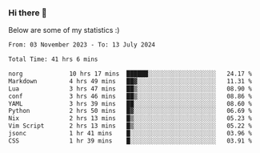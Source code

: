 ### Hi there 👋
Below are some of my statistics :)

<!--START_SECTION:waka-->

```txt
From: 03 November 2023 - To: 13 July 2024

Total Time: 41 hrs 6 mins

norg             10 hrs 17 mins  ██████░░░░░░░░░░░░░░░░░░░   24.17 %
Markdown         4 hrs 49 mins   ██▓░░░░░░░░░░░░░░░░░░░░░░   11.31 %
Lua              3 hrs 47 mins   ██▒░░░░░░░░░░░░░░░░░░░░░░   08.90 %
conf             3 hrs 46 mins   ██▒░░░░░░░░░░░░░░░░░░░░░░   08.86 %
YAML             3 hrs 39 mins   ██░░░░░░░░░░░░░░░░░░░░░░░   08.60 %
Python           2 hrs 50 mins   █▓░░░░░░░░░░░░░░░░░░░░░░░   06.69 %
Nix              2 hrs 13 mins   █▒░░░░░░░░░░░░░░░░░░░░░░░   05.23 %
Vim Script       2 hrs 13 mins   █▒░░░░░░░░░░░░░░░░░░░░░░░   05.22 %
jsonc            1 hr 41 mins    █░░░░░░░░░░░░░░░░░░░░░░░░   03.96 %
CSS              1 hr 39 mins    █░░░░░░░░░░░░░░░░░░░░░░░░   03.91 %
```

<!--END_SECTION:waka-->

<!--
**KlapenHz/KlapenHz** is a ✨ _special_ ✨ repository because its `README.md` (this file) appears on your GitHub profile.

Here are some ideas to get you started:

- 🔭 I’m currently working on ...
- 🌱 I’m currently learning ...
- 👯 I’m looking to collaborate on ...
- 🤔 I’m looking for help with ...
- 💬 Ask me about ...
- 📫 How to reach me: ...
- 😄 Pronouns: ...
- ⚡ Fun fact: ...
-->
